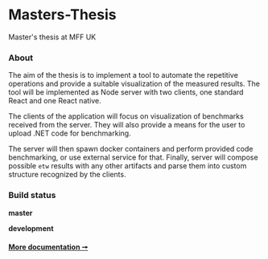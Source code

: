 # Masters-Thesis
Master's thesis at MFF UK

### About
The aim of the thesis is to implement a tool to automate the repetitive
operations and provide a suitable visualization of the measured results.
The tool will be implemented as Node server with two clients, one standard
React and one React native.

The clients of the application will focus on visualization of benchmarks received
from the server. They will also provide a means for the user to upload .NET code
for benchmarking.

The server will then spawn docker containers and perform provided code benchmarking,
or use external service for that. Finally, server will compose possible `etw`
results with any other artifacts and parse them into custom structure recognized
by the clients.

### Build status
**master** \
[]()

**development** \
[]()

#### [More documentation 🠖](./docs/readme.md)
